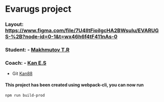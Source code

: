 # Evarugs project

### Layout: https://www.figma.com/file/7U4IltFioiIgcHA2BWsuIu/EVARUGS-%2B?node-id=0-1&t=wx46h6f4tF411nAs-0

### Student: - [Makhmutov T.R](https://github.com/TimMakh)

### Coach: - [Kan E.S](https://github.com/kan88)

- Git [Kan88](https://github.com/kan)

#### This project has been created using **webpack-cli**, you can now run

```
npm run build-prod
```
